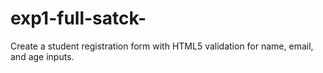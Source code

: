 # exp1-full-satck-
Create a student registration form with HTML5 validation for name, email, and age inputs.
